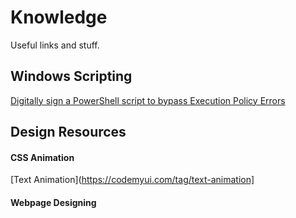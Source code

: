 # Knowledge

Useful links and stuff.

## Windows Scripting
[Digitally sign a PowerShell script to bypass Execution Policy Errors](https://www.darkoperator.com/blog/2013/3/5/powershell-basics-execution-policy-part-1.html)  
  
## Design Resources  

#### CSS Animation  
[Text Animation](https://codemyui.com/tag/text-animation]
  
#### Webpage Designing  
